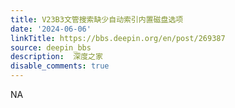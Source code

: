 ```yaml
---
title: V23B3文管搜索缺少自动索引内置磁盘选项
date: '2024-06-06'
linkTitle: https://bbs.deepin.org/en/post/269387
source: deepin_bbs
description:  深度之家 
disable_comments: true
---
```

NA
